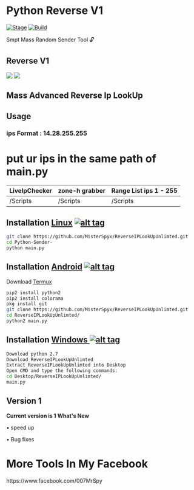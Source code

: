 <h1>Python Reverse V1 </h1>
<p><a href="https://github.com/MisterSpyx/Python-Sender-/"></a>
<a href="https://github.com/MisterSpyx/Python-Sender-/r"><img src="https://img.shields.io/badge/Release-Stable-orange.svg" alt="Stage" data-canonical-src="https://img.shields.io/badge/Release-Stable-orange.svg" style="max-width:100%;"></a>
<a href="https://github.com/MisterSpyx/Python-Sender-/"><img src="https://img.shields.io/badge/Supported%20OS-Linux%2FWindows-brightgreengreen.svg" alt="Build" data-canonical-src="https://img.shields.io/badge/Supported%20OS-Linux%2FWindows-brightgreengreen.svg" style="max-width:100%;"></a></p>
<p> Smpt Mass Random Sender Tool 🔓  </p>

<h2>Reverse V1</h2>

<img src="https://i.imgur.com/4gbC9bC.png" data-canonical-src="https://i.imgur.com/4zwfniZ.png" style="max-width:100%;">
<img src="blob:https://imgur.com/a5916268-4955-4745-95d2-f32b7e8ac62c" data-canonical-src="https://i.imgur.com/JqyAirM.png" style="max-width:100%;">

<h2>Mass Advanced Reverse Ip LookUp  </h2>
<h2>Usage</h2>
<h3>ips Format : 14.28.255.255</h3>
<h1>put ur ips in the same path of main.py</h1>
<table>
<thead>
<tr>
<th>LiveIpChecker</th>
<th>zone-h grabber</th>
<th>Range List ips 1 - 255</th>
</tr>
</thead>
<tbody>
<tr>
<td>/Scripts</td>
<td>/Scripts</td>
<td>/Scripts</td>
</tr>
</tbody></table>

## Installation [Linux](https://wikipedia.org/wiki/Linux) [![alt tag](http://icons.iconarchive.com/icons/dakirby309/simply-styled/32/OS-Linux-icon.png)](https://fr.wikipedia.org/wiki/Linux)

```bash
git clone https://github.com/MisterSpyx/ReverseIPLookUpUnlimted.git
cd Python-Sender-
python main.py
```

## Installation [Android](https://wikipedia.org/wiki/Android) [![alt tag](https://cdn1.iconfinder.com/data/icons/logotypes/32/android-32.png)](https://fr.wikipedia.org/wiki/Android)

Download [Termux](https://play.google.com/store/apps/details?id=com.termux)

```bash
pip2 install python2
pip2 install colorama
pkg install git
git clone https://github.com/MisterSpyx/ReverseIPLookUpUnlimted.git
cd ReverseIPLookUpUnlimted/
python2 main.py
```

## Installation [Windows ](https://wikipedia.org/wiki/Microsoft_Windows)[![alt tag](http://icons.iconarchive.com/icons/tatice/cristal-intense/32/Windows-icon.png)](https://fr.wikipedia.org/wiki/Microsoft_Windows)
```bash
Download python 2.7
Download ReverseIPLookUpUnlimted
Extract ReverseIPLookUpUnlimted into Desktop
Open CMD and type the following commands:
cd Desktop/ReverseIPLookUpUnlimted/
main.py
```
<h2>Version 1</h2>
<strong>Current version is 1</strong>
<strong>What's New </strong>
<p>• speed up<p>
<p>• Bug fixes<p>
  <h1>More Tools In My Facebook</h1>
https://www.facebook.com/007MrSpy

